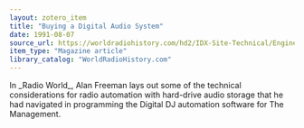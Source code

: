 ```yaml
---
layout: zotero_item
title: "Buying a Digital Audio System"
date: 1991-08-07
source_url: https://worldradiohistory.com/hd2/IDX-Site-Technical/Engineering-Broadcast/Radio-World-IDX/IDX/1991/Radio-World-1991-08-07-IDX-22.pdf
item_type: "Magazine article"
library_catalog: "WorldRadioHistory.com"
---
```


<span class="Z3988" title="url_ver=Z39.88-2004&amp;ctx_ver=Z39.88-2004&amp;rfr_id=info%3Asid%2Fzotero.org%3A2&amp;rft_val_fmt=info%3Aofi%2Ffmt%3Akev%3Amtx%3Adc&amp;rft.type=magazineArticle&amp;rft.title=Buying%20a%20Digital%20Audio%20System&amp;rft.source=Radio%20World&amp;rft.description=In%20_Radio%20World_%2C%20Alan%20Freeman%20lays%20out%20some%20of%20the%20technical%20considerations%20for%20radio%20automation%20with%20hard-drive%20audio%20storage%20that%20he%20had%20navigated%20in%20programming%20the%20Digital%20DJ%20automation%20software%20for%20The%20Management.&amp;rft.identifier=https%3A%2F%2Fworldradiohistory.com%2Fhd2%2FIDX-Site-Technical%2FEngineering-Broadcast%2FRadio-World-IDX%2FIDX%2F1991%2FRadio-World-1991-08-07-IDX-22.pdf&amp;rft.aufirst=Alan&amp;rft.aulast=Freeman&amp;rft.au=Alan%20Freeman&amp;rft.date=1991-08-07&amp;rft.pages=22&amp;rft.language=en">
In _Radio World_, Alan Freeman lays out some of the technical considerations for radio automation with hard-drive audio storage that he had navigated in programming the Digital DJ automation software for The Management.
</span>
